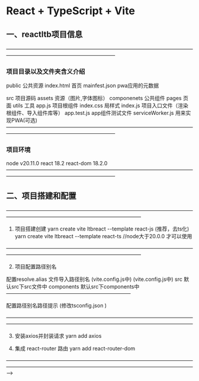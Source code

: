 
# React + TypeScript + Vite

## 一、reactltb项目信息
—————————————————————————————————————————————————————————
### 项目目录以及文件夹含义介绍
public              公共资源
    index.html        首页
    mainfest.json     pwa应用的元数据


src                 项目源码
    assets            资源（图片,字体图标）
    componenets       公共组件
    pages             页面
    utils             工具
    app.js            项目根组件
    index.css         局样式
    index.js          项目入口文件（渲染根组件、导入组件库等）
    app.test.js       app组件测试文件
    serviceWorker.js  用来实现PWA(可选)
—————————————————————————————————————————————————————————
### 项目环境

node v20.11.0
react 18.2
react-dom  18.2.0
—————————————————————————————————————————————————————————



## 二、项目搭建和配置
——————————————————————————————————————————————————————————————

1. 项目搭建创建
yarn create vite ltbreact --template react-js (推荐，去ts化)
yarn create vite ltbreact --template react-ts  //node大于20.0.0 才可以使用

——————————————————————————————————————————————————————————————

2. 项目配置路径别名

配置resolve.alias 文件导入路径别名 (vite.config.js中) (vite.config.js中)
src 默认src下src文件中
components 默认src下components中
————————————————————————

配置路径别名路径提示 (修改tsconfig.json )

————————————————————————————————————————————————————————————————————————

3. 安装axios并封装请求
yarn add axios




4. 集成 react-router 路由
yarn add react-router-dom

————————————————————————————————————————————————————————————————————————
 -->

